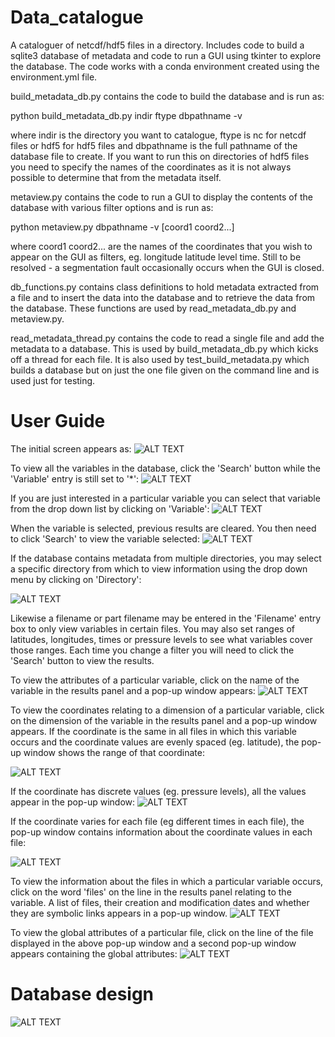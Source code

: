 # Data_catalogue
A cataloguer of netcdf/hdf5 files in a directory. Includes code to build a sqlite3 database of metadata and code to run a GUI using tkinter to explore the database.
The code works with a conda environment created using the environment.yml file.

build_metadata_db.py contains the code to build the database and is run as:

python build_metadata_db.py indir ftype dbpathname -v

where indir is the directory you want to catalogue, ftype is nc for netcdf files or hdf5 for hdf5 files and dbpathname is the full pathname of the database file to create.
If you want to run this on directories of hdf5 files you need to specify the names of the coordinates as it is not always possible to determine that from the metadata itself.

metaview.py contains the code to run a GUI to display the contents of the database with various filter options and is run as:

python metaview.py dbpathname -v [coord1 coord2...]

where coord1 coord2... are the names of the coordinates that you wish to appear on the GUI as filters, eg. longitude latitude level time. Still to be resolved - a segmentation fault occasionally occurs when the GUI is closed.

db_functions.py contains class definitions to hold metadata extracted from a file and to insert the data into the database and to retrieve the data from the database. These functions are used by read_metadata_db.py and metaview.py. 

read_metadata_thread.py contains the code to read a single file and add the metadata to a database. This is used by build_metadata_db.py which kicks off a thread for each file. It is also used by test_build_metadata.py which builds a database but on just the one file given on the command line and is used just for testing.

# User Guide
The initial screen appears as:
![ALT TEXT](https://github.com/cemac/Data_catalogue/blob/main/images/initial_screen.png)

To view all the variables in the database, click the 'Search' button while the 'Variable' entry is still set to '*':
![ALT TEXT](https://github.com/cemac/Data_catalogue/blob/main/images/all_variables.png)

If you are just interested in a particular variable you can select that variable from the drop down list by clicking on 'Variable':
![ALT TEXT](https://github.com/cemac/Data_catalogue/blob/main/images/choose_variable.png)

When the variable is selected, previous results are cleared. You then need to click 'Search' to view the variable selected:
![ALT TEXT](https://github.com/cemac/Data_catalogue/blob/main/images/single_var_searched.png)

If the database contains metadata from multiple directories, you may select a specific directory from which to view information using the drop down menu by clicking on 'Directory':

![ALT TEXT](https://github.com/cemac/Data_catalogue/blob/main/images/select_directory.png)

Likewise a filename or part filename may be entered in the 'Filename' entry box to only view variables in certain files.
You may also set ranges of latitudes, longitudes, times or pressure levels to see what variables cover those ranges. Each time you change a filter you will need to click the 'Search' button to view the results.

To view the attributes of a particular variable, click on the name of the variable in the results panel and a pop-up window appears:
![ALT TEXT](https://github.com/cemac/Data_catalogue/blob/main/images/var_attributes.png)

To view the coordinates relating to a dimension of a particular variable, click on the dimension of the variable in the results panel and a pop-up window appears. If the coordinate is the same in all files in which this variable occurs and the coordinate values are evenly spaced (eg. latitude), the pop-up window shows the range of that coordinate:

![ALT TEXT](https://github.com/cemac/Data_catalogue/blob/main/images/lat_coord.png)

If the coordinate has discrete values (eg. pressure levels), all the values appear in the pop-up window:
![ALT TEXT](https://github.com/cemac/Data_catalogue/blob/main/images/discrete_value_coord.png)

If the coordinate varies for each file (eg different times in each file), the pop-up window contains information about the coordinate values in each file:

![ALT TEXT](https://github.com/cemac/Data_catalogue/blob/main/images/time_multi_coord.png)

To view the information about the files in which a particular variable occurs, click on the word 'files' on the line in the results panel relating to the variable. A list of files, their creation and modification dates and whether they are symbolic links appears in a pop-up window.
![ALT TEXT](https://github.com/cemac/Data_catalogue/blob/main/images/files.png)

To view the global attributes of a particular file, click on the line of the file displayed in the above pop-up window and a second pop-up window appears containing the global attributes:
![ALT TEXT](https://github.com/cemac/Data_catalogue/blob/main/images/file_attribs.png)



# Database design
![ALT TEXT](https://github.com/cemac/Data_catalogue/blob/main/images/database_design.png)







